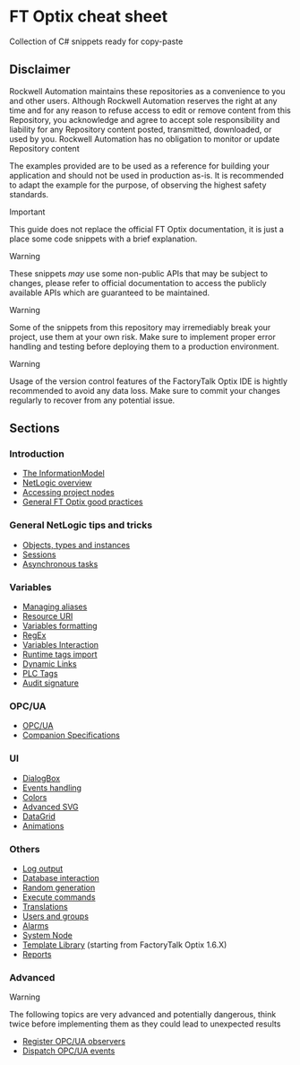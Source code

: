 # FT Optix cheat sheet

Collection of C# snippets ready for copy-paste

## Disclaimer

Rockwell Automation maintains these repositories as a convenience to you and other users. Although Rockwell Automation reserves the right at any time and for any reason to refuse access to edit or remove content from this Repository, you acknowledge and agree to accept sole responsibility and liability for any Repository content posted, transmitted, downloaded, or used by you. Rockwell Automation has no obligation to monitor or update Repository content

The examples provided are to be used as a reference for building your application and should not be used in production as-is. It is recommended to adapt the example for the purpose, of observing the highest safety standards.

> [!IMPORTANT]
> This guide does not replace the official FT Optix documentation, it is just a place some code snippets with a brief explanation.

> [!WARNING]
> These snippets *may* use some non-public APIs that may be subject to changes, please refer to official documentation to access the publicly available APIs which are guaranteed to be maintained.

> [!WARNING]
> Some of the snippets from this repository may irremediably break your project, use them at your own risk. Make sure to implement proper error handling and testing before deploying them to a production environment.

> [!WARNING]
> Usage of the version control features of the FactoryTalk Optix IDE is hightly recommended to avoid any data loss. Make sure to commit your changes regularly to recover from any potential issue.

## Sections

### Introduction

- [The InformationModel](./pages/information-model.md)
- [NetLogic overview](./pages/netlogic-overview.md)
- [Accessing project nodes](./pages/accessing-project-nodes.md)
- [General FT Optix good practices](./pages/good-practices.md)

### General NetLogic tips and tricks

- [Objects, types and instances](./pages/creating-objects.md)
- [Sessions](./pages/sessions.md)
- [Asynchronous tasks](./pages/async-tasks.md)

### Variables

- [Managing aliases](./pages/managing-aliases.md)
- [Resource URI](./pages/resource-uri.md)
- [Variables formatting](./pages/variables-formatting.md)
- [RegEx](./pages/regex.md)
- [Variables Interaction](./pages/variables-interaction.md)
- [Runtime tags import](./pages/runtime-tags-import.md)
- [Dynamic Links](./pages/dynamic-links.md)
- [PLC Tags](./pages/plc-tags.md)
- [Audit signature](./pages/audit-signature.md)

### OPC/UA

- [OPC/UA](./pages/opcua.md)
- [Companion Specifications](./pages/companion-specs.md)

### UI

- [DialogBox](./pages/dialog-boxes.md)
- [Events handling](./pages/events.md)
- [Colors](./pages/colors.md)
- [Advanced SVG](./pages/advanced-svg.md)
- [DataGrid](./pages/datagrids.md)
- [Animations](./pages/ui-animations.md)

### Others

- [Log output](./pages/log-output.md)
- [Database interaction](./pages/database-interaction.md)
- [Random generation](./pages/random-generation.md)
- [Execute commands](./pages/execute-command.md)
- [Translations](./pages/translations.md)
- [Users and groups](./pages/users-groups.md)
- [Alarms](./pages/alarming.md)
- [System Node](./pages/system-node.md)
- [Template Library](./pages/template-library.md) (starting from FactoryTalk Optix 1.6.X)
- [Reports](./pages/reports.md)

### Advanced

> [!WARNING]
> The following topics are very advanced and potentially dangerous, think twice before implementing them as they could lead to unexpected results

- [Register OPC/UA observers](./pages/register-observers.md)
- [Dispatch OPC/UA events](./pages/dispatch-events.md)
